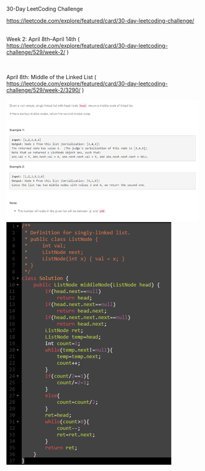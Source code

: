 30-Day LeetCoding Challenge

https://leetcode.com/explore/featured/card/30-day-leetcoding-challenge/

<br/>Week 2: April 8th–April 14th ( https://leetcode.com/explore/featured/card/30-day-leetcoding-challenge/529/week-2/ ) <br/> <br/>

<br/>April 8th: Middle of the Linked List
 ( https://leetcode.com/explore/featured/card/30-day-leetcoding-challenge/529/week-2/3290/ ) <br/> <br/>
![Problem](https://github.com/johnakidis/LeetCode/blob/master/images/april_8th_e.png)
![Solution](https://github.com/johnakidis/LeetCode/blob/master/images/april_8th_s.png) <br/> <br/>
